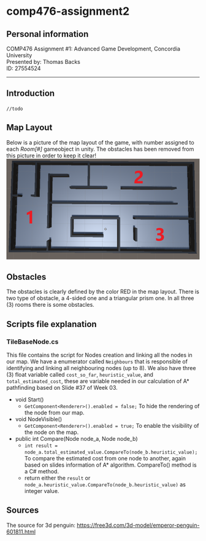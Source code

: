 # comp476-assignment2    
## Personal information    
COMP476 Assignment #1: Advanced Game Development, Concordia University    
Presented by: Thomas Backs    
ID: 27554524    
***
## Introduction    
`//todo`

## Map Layout    
Below is a picture of the map layout of the game, with number assigned to each *Room[#]* gameobject in unity. The obstacles has been removed from this picture in order to keep it clear!    
![Map Layout](/map-layout.png)
    
    
## Obstacles    
The obstacles is clearly defined by the color RED in the map layout. There is two type of obstacle, a 4-sided one and a triangular prism one. In all three (3) rooms there is some obstacles.

## Scripts file explanation    
### TileBaseNode.cs
This file contains the script for Nodes creation and linking all the nodes in our map. We have a enumerator called `Neighbours` that is responsible of identifying and linking all neighbouring nodes (up to 8). We also have three (3) float variable called `cost_so_far`, `heuristic_value`, and `total_estimated_cost`, these are variable needed in our calculation of A* pathfinding based on Slide #37 of Week 03.
* void Start()
    * `GetComponent<Renderer>().enabled = false;` To hide the rendering of the node from our map.
* void NodeVisible()
    * `GetComponent<Renderer>().enabled = true;` To enable the visibility of the node on the map.
* public int Compare(Node node_a, Node node_b)
    * `int result = node_a.total_estimated_value.CompareTo(node_b.heuristic_value);` To compare the estimated cost from one node to another, again based on slides information of A* algorithm. CompareTo() method is a C# method.
    * return either the `result` or `node_a.heuristic_value.CompareTo(node_b.heuristic_value)` as integer value.



## Sources 
The source for 3d penguin: https://free3d.com/3d-model/emperor-penguin-601811.html
